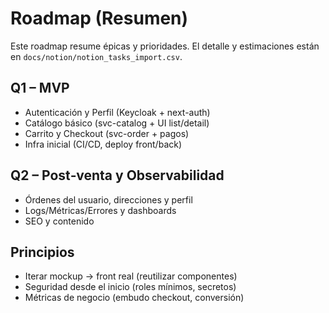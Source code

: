 # Roadmap (Resumen)

Este roadmap resume épicas y prioridades. El detalle y estimaciones están en `docs/notion/notion_tasks_import.csv`.

## Q1 – MVP
- Autenticación y Perfil (Keycloak + next-auth)
- Catálogo básico (svc-catalog + UI list/detail)
- Carrito y Checkout (svc-order + pagos)
- Infra inicial (CI/CD, deploy front/back)

## Q2 – Post‑venta y Observabilidad
- Órdenes del usuario, direcciones y perfil
- Logs/Métricas/Errores y dashboards
- SEO y contenido

## Principios
- Iterar mockup → front real (reutilizar componentes)
- Seguridad desde el inicio (roles mínimos, secretos)
- Métricas de negocio (embudo checkout, conversión)

